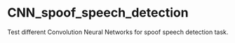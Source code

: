 # CNN_spoof_speech_detection
Test different Convolution Neural Networks for spoof speech detection task.
